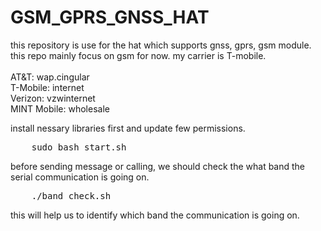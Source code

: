# GSM_GPRS_GNSS_HAT</br>

<p>
  this repository is use for the hat which supports gnss, gprs, gsm module. this repo mainly focus on gsm for now. my carrier is T-mobile.</br></br>
AT&T: wap.cingular</br>
T-Mobile: internet</br>
Verizon: vzwinternet</br>
MINT Mobile: wholesale</br>
<div>
  install nessary libraries first and update few permissions.
  <pre>
    sudo bash start.sh</pre>
  before sending message or calling, we should check the what band the serial communication is going on.</br>
  <pre>
    ./band_check.sh</pre>
  this will help us to identify which band the communication is going on.
</div>
<div>
  
</div>
</p>
